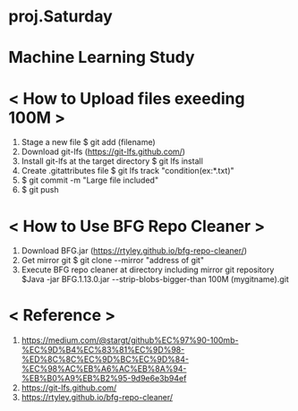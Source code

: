 # proj.Saturday
# Machine Learning Study

# < How to Upload files exeeding 100M >
1. Stage a new file $ git add (filename)
2. Download git-lfs (https://git-lfs.github.com/)
3. Install git-lfs at the target directory $ git lfs install
4. Create .gitattributes file $ git lfs track "condition(ex:*.txt)"
5. $ git commit -m "Large file included"
6. $ git push

# < How to Use BFG Repo Cleaner >
1. Download BFG.jar (https://rtyley.github.io/bfg-repo-cleaner/)
2. Get mirror git $ git clone --mirror "address of git"
3. Execute BFG repo cleaner at directory including mirror git repository
$Java -jar BFG.1.13.0.jar --strip-blobs-bigger-than 100M (mygitname).git

# < Reference >
1. https://medium.com/@stargt/github%EC%97%90-100mb-%EC%9D%B4%EC%83%81%EC%9D%98-%ED%8C%8C%EC%9D%BC%EC%9D%84-%EC%98%AC%EB%A6%AC%EB%8A%94-%EB%B0%A9%EB%B2%95-9d9e6e3b94ef
2. https://git-lfs.github.com/
3. https://rtyley.github.io/bfg-repo-cleaner/
